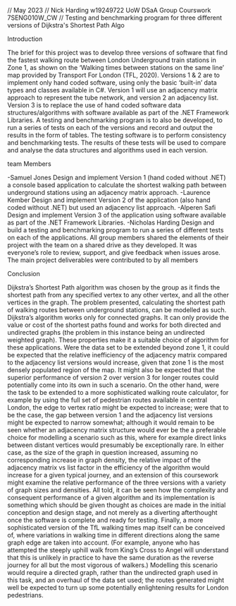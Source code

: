 // May 2023
// Nick Harding w19249722 UoW DSaA Group Courswork 7SENG010W_CW
// Testing and benchmarking program for three different versions of Dijkstra's Shortest Path Algo

Introduction 

The brief for this project was to develop three versions of software that find the fastest walking route between London Underground train stations in Zone 1, as shown on the ‘Walking times between stations on the same line’ map provided by Transport For London (TFL, 2020). 
Versions 1 & 2 are to implement only hand coded software, using only the basic ‘built-in’ data types and classes available in C#. Version 1 will use an adjacency matrix approach to represent the tube network, and version 2 an adjacency list. Version 3 is to replace the use of hand coded software data structures/algorithms with software available as part of the .NET Framework Libraries.
A testing and benchmarking program is to also be developed, to run a series of tests on each of the versions and record and output the results in the form of tables. The testing software is to perform consistency and benchmarking tests. The results of these tests will be used to compare and analyse the data structures and algorithms used in each version.

team Members

-Samuel Jones
Design and implement Version 1 (hand coded without .NET) a console based application to calculate the shortest walking path between underground stations using an adjacency matrix approach.
-Laurence Kember
Design and implement Version 2 of the application (also hand coded without .NET) but used an adjacency list approach. 
-Alperen Safi
Design and implement Version 3 of the application using software available as part of the .NET Framework Libraries. 
-Nicholas Harding
Design and build a testing and benchmarking program to run a series of different tests on each of the applications.
All group members shared the elements of their project with the team on a shared drive as they developed. It was everyone’s role to review, support, and give feedback when issues arose. The main project deliverables were contributed to by all members

Conclusion

Dijkstra’s Shortest Path algorithm was chosen by the group as it finds the shortest path from any specified vertex to any other vertex, and all the other vertices in the graph. The problem presented, calculating the shortest path of walking routes between underground stations, can be modelled as such. Dijkstra’s algorithm works only for connected graphs. It can only provide the value or cost of the shortest paths found and works for both directed and undirected graphs (the problem in this instance being an undirected weighted graph). These properties make it a suitable choice of algorithm for these applications.
Were the data set to be extended beyond zone 1, it could be expected that the relative inefficiency of the adjacency matrix compared to the adjacency list versions would increase, given that zone 1 is the most densely populated region of the map. It might also be expected that the superior performance of version 2 over version 3 for longer routes could potentially come into its own in such a scenario. 
On the other hand, were the task to be extended to a more sophisticated walking route calculator, for example by using the full set of pedestrian routes available in central London, the edge to vertex ratio might be expected to increase; were that to be the case, the gap between version 1 and the adjacency list versions might be expected to narrow somewhat; although it would remain to be seen whether an adjacency matrix structure would ever be the a preferable choice for modelling a scenario such as this, where for example direct links between distant vertices would presumably be exceptionally rare.
In either case, as the size of the graph in question increased, assuming no corresponding increase in graph density, the relative impact of the adjacency matrix vs list factor in the efficiency of the algorithm would increase for a given typical journey, and an extension of this coursework might examine the relative performance of the three versions with a variety of graph sizes and densities. 
All told, it can be seen how the complexity and consequent performance of a given algorithm and its implementation is something which should be given thought as choices are made in the initial conception and design stage, and not merely as a diverting afterthought once the software is complete and ready for testing.
Finally, a more sophisticated version of the TfL walking times map itself can be conceived of, where variations in walking time in different directions along the same graph edge are taken into account. (For example, anyone who has attempted the steeply uphill walk from King’s Cross to Angel will understand that this is unlikely in practice to have the same duration as the reverse journey for all but the most vigorous of walkers.) Modelling this scenario would require a directed graph, rather than the undirected graph used in this task, and an overhaul of the data set used; the routes generated might well be expected to turn up some potentially enlightening results for London pedestrians.
